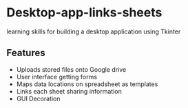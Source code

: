 # Desktop-app-links-sheets
learning skills for building a desktop application using Tkinter 

## Features
- Uploads stored files onto Google drive
- User interface getting forms
- Maps data locations on spreadsheet as templates
- Links each sheet sharing information
- GUI Decoration 
